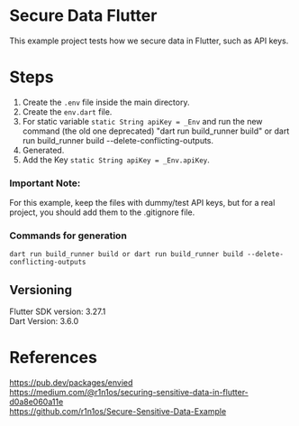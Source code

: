 # Secure Data Flutter

This example project tests how we secure data in Flutter, such as API keys.

# Steps

1) Create the `.env` file inside the main directory.
2) Create the `env.dart` file.
3) For static variable ```static String apiKey = _Env``` and run the new command (the old one
   deprecated) "dart run build_runner build" or dart run build_runner build
   --delete-conflicting-outputs.
4) Generated.
5) Add the Key ```static String apiKey = _Env.apiKey```.

### Important Note:

For this example, keep the files with dummy/test API keys, but for a real project, you should add
them to the .gitignore file.

### Commands for generation

`dart run build_runner build or dart run build_runner build --delete-conflicting-outputs`

## Versioning

Flutter SDK version: 3.27.1 <br />
Dart Version: 3.6.0 <br />

# References

https://pub.dev/packages/envied <br />
https://medium.com/@r1n1os/securing-sensitive-data-in-flutter-d0a8e060a11e <br />
https://github.com/r1n1os/Secure-Sensitive-Data-Example <br />

